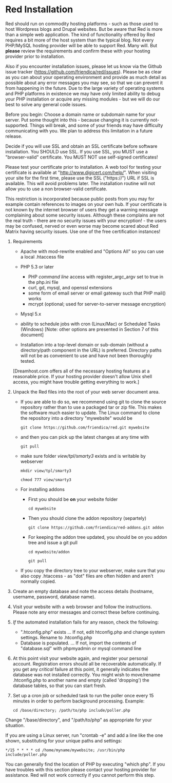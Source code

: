  
Red Installation
===============

Red should run on commodity hosting platforms - such as those used to host Wordpress blogs and Drupal websites. But be aware that Red is more than a simple web application.  The kind of functionality offered by Red requires a bit more of the host system than the typical blog. Not every PHP/MySQL hosting provider will be able to support Red. Many will. But **please** review the requirements and confirm these with your hosting provider prior to installation.

Also if you encounter installation issues, please let us know via the Github issue tracker (https://github.com/friendica/red/issues). Please be as clear as you can about your operating environment and provide as much detail as possible about any error messages you may see, so that we can prevent it from happening in the future. Due to the large variety of operating systems and PHP platforms in existence we may have only limited ability to debug your PHP installation or acquire any missing modules - but we will do our best to solve any general code issues.   

Before you begin: Choose a domain name or subdomain name for your server. Put some thought into this - because changing it is currently not-supported. Things will break, and some of your friends may have difficulty communicating with you. We plan to address this limitation in a future release. 

Decide if you will use SSL and obtain an SSL certificate before software installation.  You SHOULD use SSL. If you use SSL, you MUST use a "browser-valid" certificate.  You MUST NOT use self-signed certificates!

Please test your certificate prior to installation. A web tool for testing your certificate is available at "http://www.digicert.com/help/". When visiting your site for the first time, please use the SSL ("https://") URL if SSL is available. This will avoid problems later. The installation routine will not allow you to use a non browser-valid certificate.

This restriction is incorporated because public posts from you may for example contain references to images on your own hub. If your certificate is not known by the internet browser of users they get a warning message complaining about some security issues. Although these complains are not the real truth - there are no security issues with your encryption! - the users may be confused, nerved or even worse may become scared about Red Matrix having security issues. Use one of the free certification instances!

1. Requirements
    - Apache with mod-rewrite enabled and "Options All" so you can use a
local .htaccess file

    - PHP  5.3 or later
        - PHP *command line* access with register_argc_argv set to true in the
php.ini file
        - curl, gd, mysql, and openssl extensions
        - some form of email server or email gateway such that PHP mail() works
        - mcrypt (optional; used for server-to-server message encryption)

    - Mysql 5.x

    - ability to schedule jobs with cron (Linux/Mac) or Scheduled Tasks
(Windows) [Note: other options are presented in Section 7 of this document] 

    - Installation into a top-level domain or sub-domain (without a
directory/path component in the URL) is preferred. Directory paths will
not be as convenient to use and have not been thoroughly tested.


    [Dreamhost.com offers all of the necessary hosting features at a
reasonable price. If your hosting provider doesn't allow Unix shell access,
you might have trouble getting everything to work.]

2. Unpack the Red files into the root of your web server document area.

    - If you are able to do so, we recommend using git to clone the source repository rather than to use a packaged tar or zip file. This makes the software much easier to update. The Linux command to clone the repository into a directory "mywebsite" would be 

        `git clone https://github.com/friendica/red.git mywebsite`

    - and then you can pick up the latest changes at any time with

        `git pull`
        
    - make sure folder *view/tpl/smarty3* exists and is writable by webserver
        
        `mkdir view/tpl/smarty3`
        
        `chmod 777 view/smarty3`
    
    - For installing addons
    
        - First you should be **on** your website folder
        
            `cd mywebsite`
            
        - Then you should clone the addon repository (separtely)
        
            `git clone https://github.com/friendica/red-addons.git addon`
            
        - For keeping the addon tree updated, you should be on you addon tree and issue a git pull
        
            `cd mywebsite/addon`
            
            `git pull`
            
    - If you copy the directory tree to your webserver, make sure
    that you also copy .htaccess - as "dot" files are often hidden
    and aren't normally copied.


3. Create an empty database and note the access details (hostname, username, password, database name).

4. Visit your website with a web browser and follow the instructions. Please note any error messages and correct these before continuing.

5. *If* the automated installation fails for any reason, check the following:

    - ".htconfig.php" exists ... If not, edit htconfig.php and change system settings. Rename
to .htconfig.php
    - Database is populated. ... If not, import the contents of "database.sql" with phpmyadmin
or mysql command line

6. At this point visit your website again, and register your personal account.
Registration errors should all be recoverable automatically.
If you get any *critical* failure at this point, it generally indicates the
database was not installed correctly. You might wish to move/rename
.htconfig.php to another name and empty (called 'dropping') the database
tables, so that you can start fresh.

7. Set up a cron job or scheduled task to run the poller once every 15
minutes in order to perform background processing. Example:

    `cd /base/directory; /path/to/php include/poller.php`

Change "/base/directory", and "/path/to/php" as appropriate for your situation.

If you are using a Linux server, run "crontab -e" and add a line like the
one shown, substituting for your unique paths and settings:

`*/15 * * * * cd /home/myname/mywebsite; /usr/bin/php include/poller.php`

You can generally find the location of PHP by executing "which php". If you
have troubles with this section please contact your hosting provider for
assistance. Red will not work correctly if you cannot perform this step.

